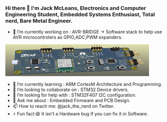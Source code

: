 ### Hi there 👋 I'm Jack McLeans, Electronics and Computer Engineering Student, Embedded Systems Enthusiast, Total nerd, Bare Metal Engineer.

- 🔭 I’m currently working on : AVR-BRIDGE -> Software stack to help use AVR microcontrolers as GPIO,ADC,PWM expanders.
<img src="https://github.com/MCLEANS/MCLEANS/blob/master/brige-board3.PNG" alt="Project Test-Board" width=450 height=100>

- 🌱 I’m currently learning : ARM CortexM Architecture and Programming.
- 👯 I’m looking to collaborate on : STM32 Device drivers.
- 🤔 I’m looking for help with : STM32F407 I2C configuration.
- 💬 Ask me about : Embedded Firmware and PCB Design.
- 📫 How to reach me: @jack_the_nerd on Twitter.
- ⚡ Fun fact:😄 It isn't a Hardware bug if you can fix it in Software.

